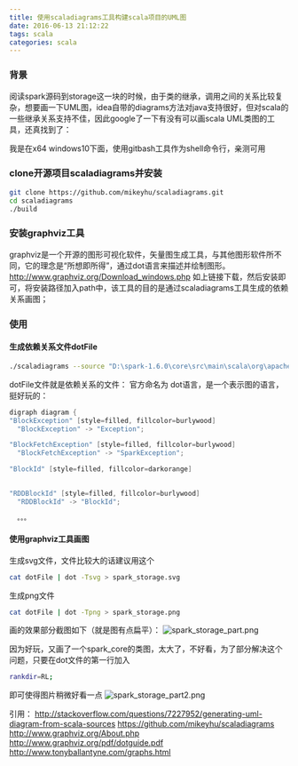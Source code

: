 ```yaml
---
title: 使用scaladiagrams工具构建scala项目的UML图
date: 2016-06-13 21:12:22
tags: scala
categories: scala
---
```


### 背景

阅读spark源码到storage这一块的时候，由于类的继承，调用之间的关系比较复杂，想要画一下UML图，idea自带的diagrams方法对java支持很好，但对scala的一些继承关系支持不佳，因此google了一下有没有可以画scala UML类图的工具，还真找到了：

我是在x64 windows10下面，使用gitbash工具作为shell命令行，亲测可用

### clone开源项目scaladiagrams并安装
``` bash
git clone https://github.com/mikeyhu/scaladiagrams.git
cd scaladiagrams
./build
```
### 安装graphviz工具
graphviz是一个开源的图形可视化软件，矢量图生成工具，与其他图形软件所不同，它的理念是“所想即所得”，通过dot语言来描述并绘制图形。
http://www.graphviz.org/Download_windows.php 
如上链接下载，然后安装即可，将安装路径加入path中，该工具的目的是通过scaladiagrams工具生成的依赖关系画图；

### 使用

#### 生成依赖关系文件dotFile
``` bash
./scaladiagrams --source "D:\spark-1.6.0\core\src\main\scala\org\apache\spark\storage" > dotFile
```
dotFile文件就是依赖关系的文件：
官方命名为 dot语言，是一个表示图的语言，挺好玩的：

``` scala dot语言
digraph diagram {
"BlockException" [style=filled, fillcolor=burlywood]
  "BlockException" -> "Exception";

"BlockFetchException" [style=filled, fillcolor=burlywood]
  "BlockFetchException" -> "SparkException";

"BlockId" [style=filled, fillcolor=darkorange]
  

"RDDBlockId" [style=filled, fillcolor=burlywood]
  "RDDBlockId" -> "BlockId";

  。。。
```

#### 使用graphviz工具画图

生成svg文件，文件比较大的话建议用这个
``` bash
cat dotFile | dot -Tsvg > spark_storage.svg
```
生成png文件
``` bash
cat dotFile | dot -Tpng > spark_storage.png
```
画的效果部分截图如下（就是图有点扁平）：
![spark_storage_part.png](spark_storage_part.png)

因为好玩，又画了一个spark_core的类图，太大了，不好看，为了部分解决这个问题，只要在dot文件的第一行加入
``` bash
rankdir=RL; 
```
即可使得图片稍微好看一点
![spark_storage_part2.png](spark_storage_part2.png)


引用：
http://stackoverflow.com/questions/7227952/generating-uml-diagram-from-scala-sources
https://github.com/mikeyhu/scaladiagrams
http://www.graphviz.org/About.php
http://www.graphviz.org/pdf/dotguide.pdf
http://www.tonyballantyne.com/graphs.html